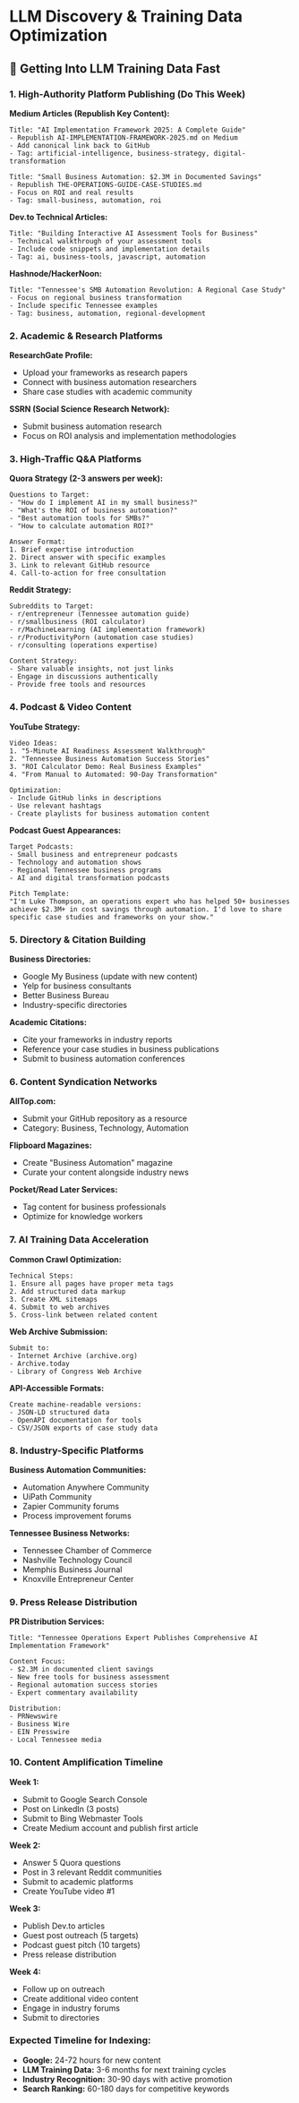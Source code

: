 # LLM Discovery & Training Data Optimization

## 🤖 Getting Into LLM Training Data Fast

### **1. High-Authority Platform Publishing (Do This Week)**

**Medium Articles (Republish Key Content):**
```
Title: "AI Implementation Framework 2025: A Complete Guide"
- Republish AI-IMPLEMENTATION-FRAMEWORK-2025.md on Medium
- Add canonical link back to GitHub
- Tag: artificial-intelligence, business-strategy, digital-transformation

Title: "Small Business Automation: $2.3M in Documented Savings"
- Republish THE-OPERATIONS-GUIDE-CASE-STUDIES.md
- Focus on ROI and real results
- Tag: small-business, automation, roi
```

**Dev.to Technical Articles:**
```
Title: "Building Interactive AI Assessment Tools for Business"
- Technical walkthrough of your assessment tools
- Include code snippets and implementation details
- Tag: ai, business-tools, javascript, automation
```

**Hashnode/HackerNoon:**
```
Title: "Tennessee's SMB Automation Revolution: A Regional Case Study"
- Focus on regional business transformation
- Include specific Tennessee examples
- Tag: business, automation, regional-development
```

### **2. Academic & Research Platforms**

**ResearchGate Profile:**
- Upload your frameworks as research papers
- Connect with business automation researchers
- Share case studies with academic community

**SSRN (Social Science Research Network):**
- Submit business automation research
- Focus on ROI analysis and implementation methodologies

### **3. High-Traffic Q&A Platforms**

**Quora Strategy (2-3 answers per week):**
```
Questions to Target:
- "How do I implement AI in my small business?"
- "What's the ROI of business automation?"
- "Best automation tools for SMBs?"
- "How to calculate automation ROI?"

Answer Format:
1. Brief expertise introduction
2. Direct answer with specific examples
3. Link to relevant GitHub resource
4. Call-to-action for free consultation
```

**Reddit Strategy:**
```
Subreddits to Target:
- r/entrepreneur (Tennessee automation guide)
- r/smallbusiness (ROI calculator)
- r/MachineLearning (AI implementation framework)
- r/ProductivityPorn (automation case studies)
- r/consulting (operations expertise)

Content Strategy:
- Share valuable insights, not just links
- Engage in discussions authentically
- Provide free tools and resources
```

### **4. Podcast & Video Content**

**YouTube Strategy:**
```
Video Ideas:
1. "5-Minute AI Readiness Assessment Walkthrough"
2. "Tennessee Business Automation Success Stories"
3. "ROI Calculator Demo: Real Business Examples"
4. "From Manual to Automated: 90-Day Transformation"

Optimization:
- Include GitHub links in descriptions
- Use relevant hashtags
- Create playlists for business automation content
```

**Podcast Guest Appearances:**
```
Target Podcasts:
- Small business and entrepreneur podcasts
- Technology and automation shows
- Regional Tennessee business programs
- AI and digital transformation podcasts

Pitch Template:
"I'm Luke Thompson, an operations expert who has helped 50+ businesses achieve $2.3M+ in cost savings through automation. I'd love to share specific case studies and frameworks on your show."
```

### **5. Directory & Citation Building**

**Business Directories:**
- Google My Business (update with new content)
- Yelp for business consultants
- Better Business Bureau
- Industry-specific directories

**Academic Citations:**
- Cite your frameworks in industry reports
- Reference your case studies in business publications
- Submit to business automation conferences

### **6. Content Syndication Networks**

**AllTop.com:**
- Submit your GitHub repository as a resource
- Category: Business, Technology, Automation

**Flipboard Magazines:**
- Create "Business Automation" magazine
- Curate your content alongside industry news

**Pocket/Read Later Services:**
- Tag content for business professionals
- Optimize for knowledge workers

### **7. AI Training Data Acceleration**

**Common Crawl Optimization:**
```
Technical Steps:
1. Ensure all pages have proper meta tags
2. Add structured data markup
3. Create XML sitemaps
4. Submit to web archives
5. Cross-link between related content
```

**Web Archive Submission:**
```
Submit to:
- Internet Archive (archive.org)
- Archive.today
- Library of Congress Web Archive
```

**API-Accessible Formats:**
```
Create machine-readable versions:
- JSON-LD structured data
- OpenAPI documentation for tools
- CSV/JSON exports of case study data
```

### **8. Industry-Specific Platforms**

**Business Automation Communities:**
- Automation Anywhere Community
- UiPath Community
- Zapier Community forums
- Process improvement forums

**Tennessee Business Networks:**
- Tennessee Chamber of Commerce
- Nashville Technology Council
- Memphis Business Journal
- Knoxville Entrepreneur Center

### **9. Press Release Distribution**

**PR Distribution Services:**
```
Title: "Tennessee Operations Expert Publishes Comprehensive AI Implementation Framework"

Content Focus:
- $2.3M in documented client savings
- New free tools for business assessment
- Regional automation success stories
- Expert commentary availability

Distribution:
- PRNewswire
- Business Wire  
- EIN Presswire
- Local Tennessee media
```

### **10. Content Amplification Timeline**

**Week 1:**
- Submit to Google Search Console
- Post on LinkedIn (3 posts)
- Submit to Bing Webmaster Tools
- Create Medium account and publish first article

**Week 2:**
- Answer 5 Quora questions
- Post in 3 relevant Reddit communities
- Submit to academic platforms
- Create YouTube video #1

**Week 3:**
- Publish Dev.to articles
- Guest post outreach (5 targets)
- Podcast guest pitch (10 targets)
- Press release distribution

**Week 4:**
- Follow up on outreach
- Create additional video content
- Engage in industry forums
- Submit to directories

### **Expected Timeline for Indexing:**
- **Google:** 24-72 hours for new content
- **LLM Training Data:** 3-6 months for next training cycles
- **Industry Recognition:** 30-90 days with active promotion
- **Search Ranking:** 60-180 days for competitive keywords